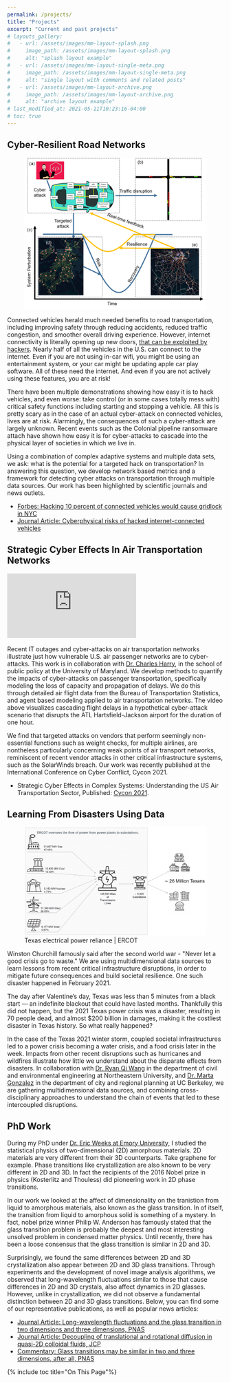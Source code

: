```yaml
---
permalink: /projects/
title: "Projects"
excerpt: "Current and past projects"
# layouts_gallery:
#   - url: /assets/images/mm-layout-splash.png
#     image_path: /assets/images/mm-layout-splash.png
#     alt: "splash layout example"
#   - url: /assets/images/mm-layout-single-meta.png
#     image_path: /assets/images/mm-layout-single-meta.png
#     alt: "single layout with comments and related posts"
#   - url: /assets/images/mm-layout-archive.png
#     image_path: /assets/images/mm-layout-archive.png
#     alt: "archive layout example"
# last_modified_at: 2021-05-11T10:23:16-04:00
# toc: true
---
```


## Cyber-Resilient Road Networks

<figure >
    <img src="/assets/images2/fig-concept2.png">
    <!--<figcaption>Building cyber-resilient road networks </figcaption>-->
</figure>

Connected vehicles herald much needed benefits to road transportation, including improving safety through reducing accidents, reduced traffic congestion, and smoother overall driving experience. However, internet connectivity is literally opening up new doors, [that can be exploited by hackers](https://www.forbes.com/sites/thomasbrewster/2021/04/29/watch-a-tesla-have-its-doors-hacked-open-by-a-drone/?sh=5e9f05651a2b). Nearly half of all the vehicles in the U.S. can connect to the internet. Even if you are not using in-car wifi, you might be using an entertainment system, or your car might be updating apple car play software. All of these need the internet. And even if you are not actively using these features, you are at risk!

There have been multiple demonstrations showing how easy it is to hack vehicles, and even worse: take control (or in some cases totally mess with) critical safety functions including starting and stopping a vehicle. All this is pretty scary as in the case of an actual cyber-attack on connected vehicles, lives are at risk. Alarmingly, the consequences of such a cyber-attack are largely unknown. Recent events such as the Colonial pipeline ransomware attach have shown how easy it is for cyber-attacks to cascade into the physical layer of societies in which we live in.

Using a combination of complex adaptive systems and multiple data sets, we ask: what is the potential for a targeted hack on transportation? In answering this question, we develop network based metrics and a framework for detecting cyber attacks on transportation through multiple data sources. Our work has been highlighted by scientific journals and news outlets.
  - [Forbes: Hacking 10 percent of connected vehicles would cause gridlock in NYC](https://www.forbes.com/sites/jamiecartereurope/2019/03/05/hacked-driverless-cars-could-cause-collisions-and-gridlock-in-cities-say-researchers/?sh=1868cfe42a09)
  - [Journal Article: Cyberphysical risks of hacked internet-connected vehicles](https://journals.aps.org/pre/abstract/10.1103/PhysRevE.100.012316)



## Strategic Cyber Effects In Air Transportation Networks
<!-- <figure class="half">
    <a href="/assets/images2/airport2.gif"><img src="/assets/images2/airport2.gif"></a>
    <figcaption>Quantifying delay propagation from cyber-attacks </figcaption>
</figure> -->

<!-- ![image-left](/assets/images2/airport2.gif){: .align-left} -->
<iframe width="300" height="auto" src="https://www.youtube.com/embed/4iNxC9x5DzY" title="YouTube video player" frameborder="0" allow="accelerometer; autoplay; clipboard-write; encrypted-media; gyroscope; picture-in-picture" allowfullscreen></iframe>


Recent IT outages and cyber-attacks on air transportation networks illustrate just how vulnerable U.S. air passenger networks are to cyber-attacks. This work is in collaboration with [Dr. Charles Harry](https://spp.umd.edu/our-community/faculty-staff/charles-harry), in the school of public policy at the University of Maryland. We develop methods to quantify the impacts of cyber-attacks on passenger transportation, specifically modeling the loss of capacity and propagation of delays. We do this through detailed air flight data from the Bureau of Transportation Statistics, and agent based modeling applied to air transportation networks. The video above visualizes cascading flight delays in a hypothetical cyber-attack scenario that disrupts the ATL Hartsfield-Jackson airport for the duration of one hour.

We find that targeted attacks on vendors that perform seemingly non-essential  functions such as weight checks, for multiple airlines, are nontheless particularly concerning weak points of air transport networks, reminiscent of recent vendor attacks in other critical infrastructure systems, such as the SolarWinds breach. Our work was recently published at the International Conference on Cyber Conflict, Cycon 2021.

  - Strategic Cyber Effects in Complex Systems: Understanding the US Air Transportation Sector, Published: [Cycon 2021](https://ccdcoe.org/uploads/2021/05/CyCon_2021_Harry_Vivek.pdf).

## Learning From Disasters Using Data

<figure >
    <a href="/assets/images2/ercot.png"><img src="/assets/images2/ercot.png"></a>
    <figcaption>Texas electrical power reliance | ERCOT </figcaption>
</figure>

Winston Churchill famously said after the second world war - "Never let a good crisis go to waste." We are using multidimensional data sources to learn lessons from recent critical infrastructure disruptions, in order to mitigate future consequences and build societal resilience. One such disaster happened in February 2021.

The day after Valentine’s day, Texas was less than 5 minutes from a black start — an indefinite blackout that could have lasted months. Thankfully this did not happen, but the 2021 Texas power crisis was a disaster, resulting in 70 people dead, and almost $200 billion in damages, making it the costliest disaster in Texas history. So what really happened?

In the case of the Texas 2021 winter storm, coupled societal infrastructures led to a power crisis becoming a water crisis, and a food crisis later in the week. Impacts from other recent disruptions such as hurricanes and wildfires illustrate how little we understand about the disparate effects from disasters. In collaboration with [Dr. Ryan Qi Wang](https://coe.northeastern.edu/people/wang-ryan/) in the department of civil and environmental engineering at Northeastern University, and [Dr. Marta Gonzalez](https://ced.berkeley.edu/ced/faculty-staff/marta-gonzalez) in the department of city and regional planning at UC Berkeley, we are gathering multidimensional data sources, and combining cross-disciplinary approaches to understand the chain of events that led to these intercoupled disruptions.


<!-- ## Evaluating the Impacts of the Colonial Pipeline Incident in Fuel Transport Networks
<figure >
    <a href="/assets/images2/pipelines.png"><img src="/assets/images2/pipelines.png"></a>
    <figcaption>pipelines </figcaption>
</figure> -->

## PhD Work

During my PhD under [Dr. Eric Weeks at Emory University](http://www.physics.emory.edu/faculty/weeks//), I studied the statistical physics of two-dimensional (2D) amorphous materials. 2D materials are very different from their 3D counterparts. Take graphene for example. Phase transitions like crystallization are also known to be very different in 2D and 3D. In fact the recipients of the 2016 Nobel prize in physics (Kosterlitz and Thouless) did pioneering work in 2D phase transitions.​

In our work we looked at the affect of dimensionality on the tranistion from liquid to amorphous materials, also known as the glass transition. In of itself, the transition from liquid to amorphous solid is something of a mystery. In fact, nobel prize winner Philip W. Anderson has famously stated that the glass transition problem is probably the deepest and most interesting unsolved problem in condensed matter physics. Until recently, there has been a loose consensus that the glass transition is similar in 2D and 3D.

Surprisingly, we found the same differences between 2D and 3D crystallization also appear between 2D and 3D glass transitions. Through experiments and the development of novel image analysis algorithms, we observed that long-wavelength fluctuations similar to those that cause differences in 2D and 3D crystals, also affect dynamics in 2D glasses. However, unlike in crystallization, we did not observe a fundamental distinction between 2D and 3D glass transitions. Below, you can find some of our representative publications, as well as popular news articles:

  - [Journal Article: Long-wavelength fluctuations and the glass transition in two dimensions and three dimensions, PNAS](https://www.pnas.org/content/114/8/1850)
  - [Journal Article: Decoupling of translational and rotational diffusion in quasi-2D colloidal fluids, JCP](https://aip.scitation.org/doi/abs/10.1063/1.4996733)
  - [Commentary: Glass transitions may be similar in two and three dimensions, after all, PNAS](https://www.pnas.org/content/114/10/2440.figures-only)

<!-- {% include gallery id="layouts_gallery" caption="Examples of included layouts `splash`, `single`, and `archive`." %}

[Install the Theme]({{ "/docs/quick-start-guide/" | relative_url }}){: .btn .btn--success .btn--large}

## Notable Features

- Bundled as a "theme gem" for easier install/upgrading.
- Compatible with GitHub Pages.
- Support for Jekyll's built-in Sass/SCSS preprocessor.
- Nine different skins (color variations).
- Several responsive layout options (single, archive index, search, splash, and paginated home page).
- Optimized for search engines with support for [Twitter Cards](https://dev.twitter.com/cards/overview) and [Open Graph](http://ogp.me/) data
- Optional [header images](https://mmistakes.github.io/minimal-mistakes/docs/layouts/#headers), [custom sidebars](https://mmistakes.github.io/minimal-mistakes/docs/layouts/#sidebars), [table of contents](https://mmistakes.github.io/minimal-mistakes/docs/helpers/#table-of-contents), [galleries](https://mmistakes.github.io/minimal-mistakes/docs/helpers/#gallery), related posts, [breadcrumb links](https://mmistakes.github.io/minimal-mistakes/docs/configuration/#breadcrumb-navigation-beta), [navigation lists](https://mmistakes.github.io/minimal-mistakes/docs/helpers/#navigation-list), and more.
- Commenting support (powered by [Disqus](https://disqus.com/), [Facebook](https://developers.facebook.com/docs/plugins/comments), [Discourse](https://www.discourse.org/), [utterances](https://utteranc.es/), static-based via [Staticman v1 and v2](https://staticman.net/), and custom).
- [Google Analytics](https://www.google.com/analytics/) support.
- UI localized text in English (default), Arabic (عربي), Brazilian Portuguese (Português brasileiro), Catalan, Chinese, Danish, Dutch, Finnish, French (Français), German (Deutsch), Greek, Hebrew, Hindi (हिंदी), Hungarian, Indonesian, Irish (Gaeilge), Italian (Italiano), Japanese, Korean, Malayalam, Myanmar (Burmese), Nepali (Nepalese), Norwegian (Norsk), Persian (فارسی), Polish, Punjabi (ਪੰਜਾਬੀ), Romanian, Russian, Slovak, Spanish (Español), Swedish, Thai, Turkish (Türkçe), and Vietnamese.

## Demo Pages

| Name                                        | Description                                           |
| ------------------------------------------- | ----------------------------------------------------- |
| [Post with Header Image][header-image-post] | A post with a large header image. |
| [HTML Tags and Formatting Post][html-tags-post] | A variety of common markup showing how the theme styles them. |
| [Syntax Highlighting Post][syntax-post] | Post displaying highlighted code. |
| [Post with a Gallery][gallery-post] | A post showing several images wrapped in `<figure>` elements. |
| [Sample Collection Page][sample-collection] | Single page from a collection. |
| [Categories Archive][categories-archive] | Posts grouped by category. |
| [Tags Archive][tags-archive] | Posts grouped by tag. |

For even more demo pages check the [posts archive][year-archive].

[header-image-post]: {{ "" | relative_url }}{% post_url 2012-03-15-layout-header-image-text-readability %}
[gallery-post]: {{ "" | relative_url }}{% post_url 2010-09-09-post-gallery %}
[html-tags-post]: {{ "" | relative_url }}{% post_url 2013-01-11-markup-html-tags-and-formatting %}
[syntax-post]: {{ "" | relative_url }}{% post_url 2013-08-16-markup-syntax-highlighting %}
[sample-collection]: {{ "/recipes/chocolate-chip-cookies/" | relative_url }}
[categories-archive]: {{ "/categories/" | relative_url }}
[tags-archive]: {{ "/tags/" | relative_url }}
[year-archive]: {{ "/year-archive/" | relative_url }}

---

## Credits

### Icons + Demo Images:

- [The Noun Project](https://thenounproject.com) -- Garrett Knoll, Arthur Shlain, and [tracy tam](https://thenounproject.com/tracytam)
- [Font Awesome](http://fontawesome.io/)
- [Unsplash](https://unsplash.com/)

### Other:

- [Jekyll](https://jekyllrb.com/)
- [jQuery](https://jquery.com/)
- [Susy](http://susy.oddbird.net/)
- [Breakpoint](http://breakpoint-sass.com/)
- [Magnific Popup](http://dimsemenov.com/plugins/magnific-popup/)
- [FitVids.JS](http://fitvidsjs.com/)
- Greedy Navigation - [lukejacksonn](https://codepen.io/lukejacksonn/pen/PwmwWV)
- [jQuery Smooth Scroll](https://github.com/kswedberg/jquery-smooth-scroll)
- [Lunr](http://lunrjs.com)

--- -->


{% include toc title="On This Page"%}
